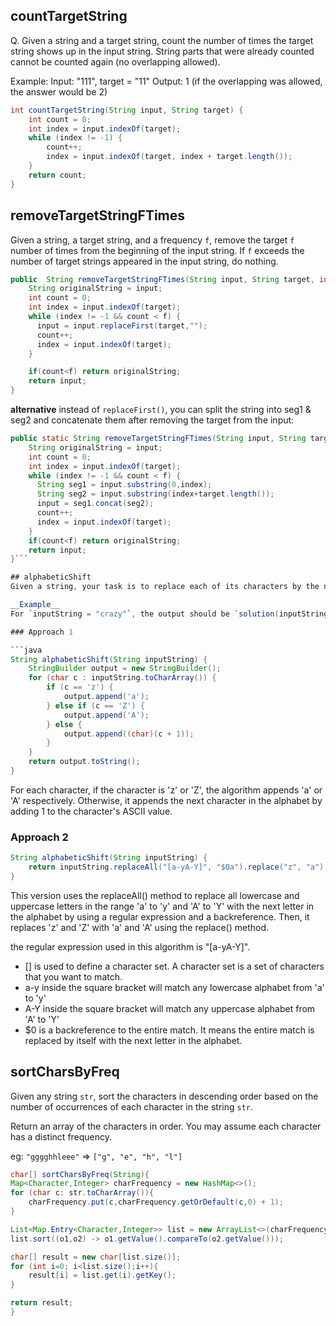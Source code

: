 
## countTargetString 
Q. Given a string and a target string, count the number of times the target string shows up in the input string. String parts that were already counted cannot be counted again (no overlapping allowed).

Example:
Input: "111", target = "11"
Output: 1 (if the overlapping was allowed, the answer would be 2)

```java
int countTargetString(String input, String target) {
    int count = 0;
    int index = input.indexOf(target);
    while (index != -1) {
        count++;
        index = input.indexOf(target, index + target.length());
    }
    return count;
}

```

## removeTargetStringFTimes
Given a string, a target string, and a frequency ```f```, remove the target ```f``` number of times from the beginning of the input string. If ```f``` exceeds the number of target strings appeared in the input string, do nothing.

```java
public  String removeTargetStringFTimes(String input, String target, int f) {
    String originalString = input;
    int count = 0;
    int index = input.indexOf(target);
    while (index != -1 && count < f) {
      input = input.replaceFirst(target,"");
      count++;
      index = input.indexOf(target);
    }

    if(count<f) return originalString;
    return input;
}
```

**alternative** instead of ```replaceFirst()```, you can split the string into seg1 & seg2 and concatenate them after removing the target from the input: 

```java
public static String removeTargetStringFTimes(String input, String target, int f) {
    String originalString = input;
    int count = 0;
    int index = input.indexOf(target);
    while (index != -1 && count < f) {
      String seg1 = input.substring(0,index);
      String seg2 = input.substring(index+target.length());
      input = seg1.concat(seg2);
      count++;
      index = input.indexOf(target);
    }
    if(count<f) return originalString;
    return input;
}```

## alphabeticShift
Given a string, your task is to replace each of its characters by the next one in the English alphabet; i.e. replace `a` with `b`, replace `b` with `c`, etc (`z` would be replaced by `a`).

__Example__
For `inputString = "crazy"`, the output should be `solution(inputString) = "dsbaz"`.

### Approach 1 

```java
String alphabeticShift(String inputString) {
    StringBuilder output = new StringBuilder();
    for (char c : inputString.toCharArray()) {
        if (c == 'z') {
            output.append('a');
        } else if (c == 'Z') {
            output.append('A');
        } else {
            output.append((char)(c + 1));
        }
    }
    return output.toString();
}
```
For each character, if the character is 'z' or 'Z', the algorithm appends 'a' or 'A' respectively. Otherwise, it appends the next character in the alphabet by adding 1 to the character's ASCII value.

### Approach 2 
```java
String alphabeticShift(String inputString) {
    return inputString.replaceAll("[a-yA-Y]", "$0a").replace("z", "a").replace("Z", "A");
}
```
This version uses the replaceAll() method to replace all lowercase and uppercase letters in the range 'a' to 'y' and 'A' to 'Y' with the next letter in the alphabet by using a regular expression and a backreference. Then, it replaces 'z' and 'Z' with 'a' and 'A' using the replace() method.

the regular expression used in this algorithm is "[a-yA-Y]".

- [] is used to define a character set. A character set is a set of characters that you want to match.
- a-y inside the square bracket will match any lowercase alphabet from 'a' to 'y'
- A-Y inside the square bracket will match any uppercase alphabet from 'A' to 'Y'
- $0 is a backreference to the entire match. It means the entire match is replaced by itself with the next letter in the alphabet.

## sortCharsByFreq
Given any string `str`, sort the characters in descending order based on the number of occurrences of each character in the string `str`.

Return an array of the characters in order. You may assume each character has a distinct frequency.

eg: `"gggghhleee"` => `["g", "e", "h", "l"]`

```java
char[] sortCharsByFreq(String){
Map<Character,Integer> charFrequency = new HashMap<>();
for (char c: str.toCharArray()){
	charFrequency.put(c,charFrequency.getOrDefault(c,0) + 1);
}

List<Map.Entry<Character,Integer>> list = new ArrayList<>(charFrequency.entrySet());
list.sort((o1,o2) -> o1.getValue().compareTo(o2.getValue()));

char[] result = new char[list.size()];
for (int i=0; i<list.size();i++){
	result[i] = list.get(i).getKey();
}

return result;
}
```


